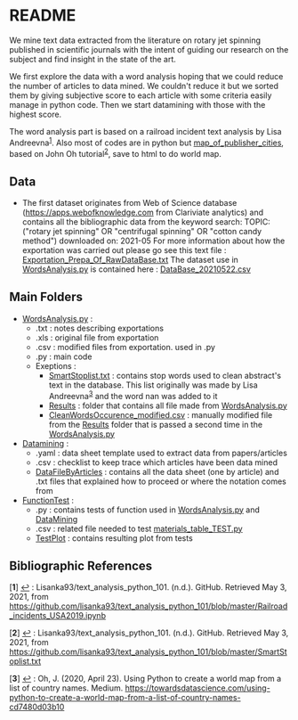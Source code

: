 # README

We mine text data extracted from the literature on rotary jet spinning published in scientific journals with the intent of guiding our research on the subject and find insight in the state of the art.

We first explore the data with a word analysis hoping that we could reduce the number of articles to data mined. We couldn't reduce it but we sorted them by giving subjective score to each article with some criteria easily manage in python code. Then we start datamining with those with the highest score.

The word analysis part is based on a railroad incident text analysis by Lisa Andreevna<sup id="a1">[1](#f1)</sup>. Also most of codes are in python but [map_of_publisher_cities](https://github.com/jaklengaigne/rjs_litterature_mining/blob/main/FunctionTest/map_of_publisher_cities_TEST.py), based on John Oh tutorial<sup id="a2">[2](#f2)</sup>, save to html to do world map.

## Data

* The first dataset originates from Web of Science database (https://apps.webofknowledge.com from Clariviate analytics) and contains all the bibliographic data from the keyword search:
TOPIC: ("rotary jet spinning"  OR "centrifugal spinning"  OR "cotton candy method") 
downloaded on: 2021-05 
For more information about how the exportation was carried out please go see this text file : [Exportation_Prepa_Of_RawDataBase.txt](https://github.com/jaklengaigne/rjs_litterature_mining/blob/main/WordAnalysis/Exportation_Prepa_Of_RawDataBase.txt)
The dataset use in [WordsAnalysis.py](https://github.com/jaklengaigne/rjs_litterature_mining/blob/main/WordAnalysis/WordsAnalysis.py) is contained here : [DataBase_20210522.csv](https://github.com/jaklengaigne/rjs_litterature_mining/blob/main/WordAnalysis/DataBase_20210522.csv)

## Main Folders

* [WordsAnalysis.py](https://github.com/jaklengaigne/rjs_litterature_mining/blob/main/WordAnalysis/WordsAnalysis.py) :
    * .txt : notes describing exportations
    * .xls : original file from exportation
    * .csv : modified files from exportation. used in .py
    * .py : main code
    * Exeptions :
        * [SmartStoplist.txt](https://github.com/jaklengaigne/rjs_litterature_mining/blob/main/WordAnalysis/SmartStoplist.txt) : contains stop words used to clean abstract's text in the database. This list originally was made by Lisa Andreevna<sup id="a3">[3](#f3)</sup> and the word nan was added to it
        * [Results](https://github.com/jaklengaigne/rjs_litterature_mining/tree/main/WordAnalysis/Results) : folder that contains all file made from [WordsAnalysis.py](https://github.com/jaklengaigne/rjs_litterature_mining/blob/main/WordAnalysis/WordsAnalysis.py)
        * [CleanWordsOccurence_modified.csv](https://github.com/jaklengaigne/rjs_litterature_mining/blob/main/WordAnalysis/CleanWordsOccurence_modified.csv) : manually modified file from the [Results](https://github.com/jaklengaigne/rjs_litterature_mining/tree/main/WordAnalysis/Results) folder that is passed a second time in the [WordsAnalysis.py](https://github.com/jaklengaigne/rjs_litterature_mining/blob/main/WordAnalysis/WordsAnalysis.py)
* [Datamining](https://github.com/jaklengaigne/rjs_litterature_mining/tree/main/DataMining) :
    * .yaml : data sheet template used to extract data from papers/articles
    * .csv : checklist to keep trace which articles have been data mined
    * [DataFileByArticles](https://github.com/jaklengaigne/rjs_litterature_mining/tree/main/DataMining/DataFileByArticles) : contains all the data sheet (one by article) and .txt files that explained how to proceed or where the notation comes from
* [FunctionTest](https://github.com/jaklengaigne/rjs_litterature_mining/tree/main/FunctionTest) : 
    * .py : contains tests of function used in [WordsAnalysis.py](https://github.com/jaklengaigne/rjs_litterature_mining/blob/main/WordAnalysis/WordsAnalysis.py) and [DataMining](https://github.com/jaklengaigne/rjs_litterature_mining/tree/main/DataMining)
    * .csv : related file needed to test [materials_table_TEST.py](https://github.com/jaklengaigne/rjs_litterature_mining/blob/main/FunctionTest/materials_table_TEST.py)
    * [TestPlot](https://github.com/jaklengaigne/rjs_litterature_mining/tree/main/FunctionTest/TestPlot) : contains resulting plot from tests

## Bibliographic References

[<b id="f1">1</b>] [↩](#a1) : Lisanka93/text_analysis_python_101. (n.d.). GitHub. Retrieved May 3, 2021, from https://github.com/lisanka93/text_analysis_python_101/blob/master/Railroad_incidents_USA2019.ipynb

[<b id="f2">2</b>] [↩](#a2) : Lisanka93/text_analysis_python_101. (n.d.). GitHub. Retrieved May 3, 2021, from https://github.com/lisanka93/text_analysis_python_101/blob/master/SmartStoplist.txt

[<b id="f3">3</b>] [↩](#a3) : Oh, J. (2020, April 23). Using Python to create a world map from a list of country names. Medium. https://towardsdatascience.com/using-python-to-create-a-world-map-from-a-list-of-country-names-cd7480d03b10